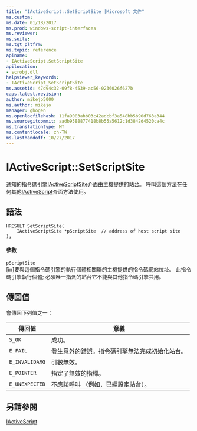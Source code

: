 ```yaml
---
title: "IActiveScript::SetScriptSite |Microsoft 文件"
ms.custom: 
ms.date: 01/18/2017
ms.prod: windows-script-interfaces
ms.reviewer: 
ms.suite: 
ms.tgt_pltfrm: 
ms.topic: reference
apiname:
- IActiveScript.SetScriptSite
apilocation:
- scrobj.dll
helpviewer_keywords:
- IActiveScript_SetScriptSite
ms.assetid: 47d94c32-09f8-4539-ac56-0236026f627b
caps.latest.revision: 
author: mikejo5000
ms.author: mikejo
manager: ghogen
ms.openlocfilehash: 11fa9003abb03c42adcbf3a548bb5b90d763a344
ms.sourcegitcommit: aadb9588877418b8b55a5612c1d3842d4520ca4c
ms.translationtype: MT
ms.contentlocale: zh-TW
ms.lasthandoff: 10/27/2017
---
```

# <a name="iactivescriptsetscriptsite"></a>IActiveScript::SetScriptSite
通知的指令碼引擎[IActiveScriptSite](../../winscript/reference/iactivescriptsite.md)介面由主機提供的站台。 呼叫這個方法在任何其他[IActiveScript](../../winscript/reference/iactivescript.md)介面方法使用。  
  
## <a name="syntax"></a>語法  
  
```  
HRESULT SetScriptSite(  
    IActiveScriptSite *pScriptSite  // address of host script site  
);  
```  
  
#### <a name="parameters"></a>參數  
 `pScriptSite`  
 [in]要與這個指令碼引擎的執行個體相關聯的主機提供的指令碼網站位址。 此指令碼引擎執行個體; 必須唯一指派的站台它不能與其他指令碼引擎共用。  
  
## <a name="return-value"></a>傳回值  
 會傳回下列值之一：  
  
|傳回值|意義|  
|------------------|-------------|  
|`S_OK`|成功。|  
|`E_FAIL`|發生意外的錯誤。指令碼引擎無法完成初始化站台。|  
|`E_INVALIDARG`|引數無效。|  
|`E_POINTER`|指定了無效的指標。|  
|`E_UNEXPECTED`|不應該呼叫 （例如，已經設定站台）。|  
  
## <a name="see-also"></a>另請參閱  
 [IActiveScript](../../winscript/reference/iactivescript.md)